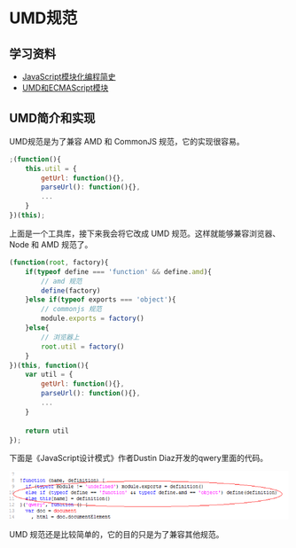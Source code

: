 # UMD规范

## 学习资料

- [JavaScript模块化编程简史](https://yuguo.us/weblog/javascript-module-development-history/)
- [UMD和ECMAScript模块](https://www.cnblogs.com/snandy/archive/2012/03/19/2406596.html)

## UMD简介和实现

UMD规范是为了兼容 AMD 和 CommonJS 规范，它的实现很容易。

```javascript
;(function(){
    this.util = {
        getUrl: function(){},
        parseUrl(): function(){},
        ...
    }
})(this);
```

上面是一个工具库，接下来我会将它改成 UMD 规范。这样就能够兼容浏览器、Node 和 AMD 规范了。

```javascript
(function(root, factory){
    if(typeof define === 'function' && define.amd){
        // amd 规范
        define(factory)
    }else if(typeof exports === 'object'){
        // commonjs 规范
        module.exports = factory()
    }else{
        // 浏览器上
        root.util = factory()
    }
})(this, function(){
    var util = {
        getUrl: function(){},
        parseUrl(): function(){},
        ...
    }

    return util
});
```

下面是《JavaScript设计模式》作者Dustin Diaz开发的qwery里面的代码。

![](./imgs/umd.png)

UMD 规范还是比较简单的，它的目的只是为了兼容其他规范。












